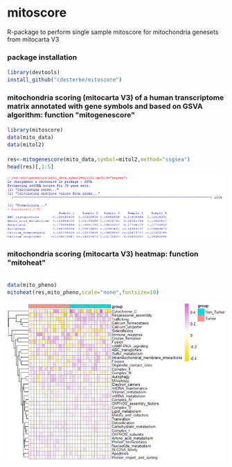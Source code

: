 # mitoscore
R-package to perform single sample mitoscore for mitochondria genesets from mitocarta V3



### package installation
```r
library(devtools)
install_github("cdesterke/mitoscore")
```

### mitochondria scoring (mitocarta V3) of a human transcriptome matrix annotated with gene symbols and based on GSVA algorithm: function "mitogenescore"
```r
library(mitoscore)
data(mito_data)
data(mitol2)

res<-mitogenescore(mito_data,symbol=mitol2,method="ssgsea")
head(res)[,1:5]
```
![res](https://github.com/cdesterke/mitoscore/blob/main/mitogenescore.png)

### mitochondria scoring (mitocarta V3) heatmap: function "mitoheat"
```r

data(mito_pheno)
mitoheat(res,mito_pheno,scale="none",fontsize=10)

```
![res](https://github.com/cdesterke/mitoscore/blob/main/mitoheat.png)
